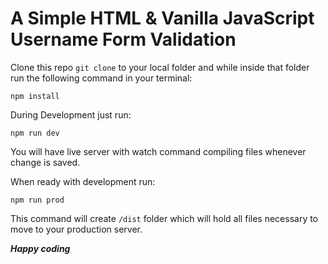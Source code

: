 # A Simple HTML & Vanilla JavaScript Username Form Validation

Clone this repo `git clone` to your local folder and while inside that folder run the following command in your terminal:

`npm install`

During Development just run:

`npm run dev`

You will have live server with watch command compiling files whenever change is saved.

When ready with development run:

`npm run prod`

This command will create `/dist` folder which will hold all files necessary to move to your production server.

**_Happy coding_**
